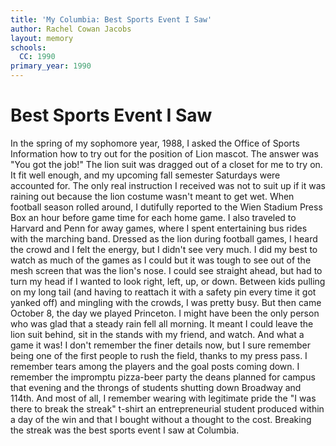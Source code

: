 ```yaml
---
title: 'My Columbia: Best Sports Event I Saw'
author: Rachel Cowan Jacobs
layout: memory
schools:
  CC: 1990
primary_year: 1990
---
```

# Best Sports Event I Saw

In the spring of my sophomore year, 1988, I asked the Office of Sports Information how to try out for the position of Lion mascot.  The answer was "You got the job!"  The lion suit was dragged out of a closet for me to try on.  It fit well enough, and my upcoming fall semester Saturdays were accounted for.  The only real instruction I received was not to suit up if it was raining out because the lion costume wasn't meant to get wet.  When football season rolled around, I dutifully reported to the Wien Stadium Press Box an hour before game time for each home game.  I also traveled to Harvard and Penn for away games, where I spent entertaining bus rides with the marching band.  Dressed as the lion during football games, I heard the crowd and I felt the energy, but I didn't see very much.  I did my best to watch as much of the games as I could  but it was tough to see out of the mesh screen that was the lion's nose.  I could see straight ahead, but had to turn my head if I wanted to look right, left, up, or down.  Between kids pulling on my long tail (and having to reattach it with a safety pin every time it got yanked off) and mingling with the crowds, I was pretty busy.  But then came October 8, the day we played Princeton.  I might have been the only person who was glad that a steady rain fell all morning. It meant I could leave the lion suit behind, sit in the stands with my friend, and watch.  And what a game it was! I don't remember the finer details now, but I sure remember being one of the first people to rush the field, thanks to my press pass.  I remember tears among the players and the goal posts coming down. I remember the impromptu pizza-beer party the deans planned for campus that evening and the throngs of students shutting down Broadway and 114th.  And most of all, I remember wearing with legitimate pride the "I was there to break the streak" t-shirt an entrepreneurial student produced within a day of the win and that I bought without a thought to the cost.  Breaking the streak was the best sports event I saw at Columbia.
